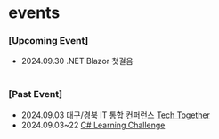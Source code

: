 # events

### [Upcoming Event]  
   
- 2024.09.30 .NET Blazor 첫걸음
<br>  <br>  

  
### [Past Event]   
- 2024.09.03 대구/경북 IT 통합 컨퍼런스 [Tech Together](https://festa.io/events/5831)
- 2024.09.03~22 [C# Learning Challenge](https://cse.knu.ac.kr/bbs/board.php?bo_table=sub5_4&wr_id=308)
